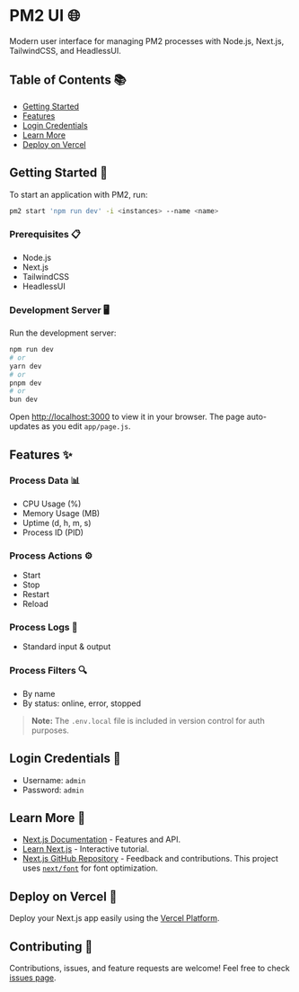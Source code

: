 # PM2 UI 🌐

Modern user interface for managing PM2 processes with Node.js, Next.js, TailwindCSS, and HeadlessUI.

## Table of Contents 📚

- [Getting Started](#getting-started)
- [Features](#features)
- [Login Credentials](#login-credentials)
- [Learn More](#learn-more)
- [Deploy on Vercel](#deploy-on-vercel)

## Getting Started 🚀

To start an application with PM2, run:

```bash
pm2 start 'npm run dev' -i <instances> --name <name>
```

### Prerequisites 📋

- Node.js
- Next.js
- TailwindCSS
- HeadlessUI

### Development Server 🖥️

Run the development server:

```bash
npm run dev
# or
yarn dev
# or
pnpm dev
# or
bun dev
```

Open [http://localhost:3000](http://localhost:3000) to view it in your browser. The page auto-updates as you edit `app/page.js`.

## Features ✨

### Process Data 📊

- CPU Usage (%)
- Memory Usage (MB)
- Uptime (d, h, m, s)
- Process ID (PID)

### Process Actions ⚙️

- Start
- Stop
- Restart
- Reload

### Process Logs 📜

- Standard input & output

### Process Filters 🔍

- By name
- By status: online, error, stopped

> **Note:** The `.env.local` file is included in version control for auth purposes.

## Login Credentials 🔐

- Username: `admin`
- Password: `admin`

## Learn More 📖

- [Next.js Documentation](https://nextjs.org/docs) - Features and API.
- [Learn Next.js](https://nextjs.org/learn) - Interactive tutorial.
- [Next.js GitHub Repository](https://github.com/vercel/next.js/) - Feedback and contributions.
  This project uses [`next/font`](https://nextjs.org/docs/basic-features/font-optimization) for font optimization.

## Deploy on Vercel 🚢

Deploy your Next.js app easily using the [Vercel Platform](https://vercel.com/new?utm_medium=default-template&filter=next.js&utm_source=create-next-app&utm_campaign=create-next-app-readme).

## Contributing 🤝

Contributions, issues, and feature requests are welcome! Feel free to check [issues page](#).

